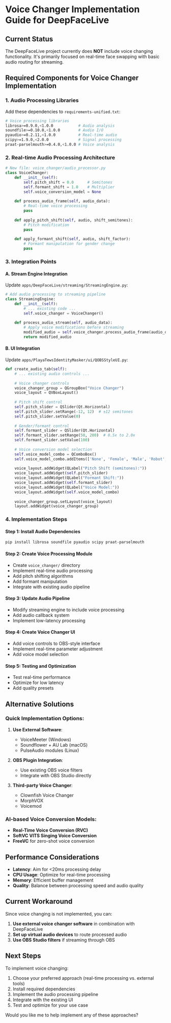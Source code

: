 # Voice Changer Implementation Guide for DeepFaceLive

## Current Status
The DeepFaceLive project currently does **NOT** include voice changing functionality. It's primarily focused on real-time face swapping with basic audio routing for streaming.

## Required Components for Voice Changer Implementation

### 1. Audio Processing Libraries
Add these dependencies to `requirements-unified.txt`:
```bash
# Voice processing libraries
librosa>=0.9.0,<1.0.0           # Audio analysis
soundfile>=0.10.0,<1.0.0        # Audio I/O
pyaudio>=0.2.11,<1.0.0          # Real-time audio
scipy>=1.9.0,<2.0.0             # Signal processing
praat-parselmouth>=0.4.0,<1.0.0 # Voice analysis
```

### 2. Real-time Audio Processing Architecture
```python
# New file: voice_changer/audio_processor.py
class VoiceChanger:
    def __init__(self):
        self.pitch_shift = 0.0      # Semitones
        self.formant_shift = 1.0    # Multiplier
        self.voice_conversion_model = None
        
    def process_audio_frame(self, audio_data):
        # Real-time voice processing
        pass
        
    def apply_pitch_shift(self, audio, shift_semitones):
        # Pitch modification
        pass
        
    def apply_formant_shift(self, audio, shift_factor):
        # Formant manipulation for gender change
        pass
```

### 3. Integration Points

#### A. Stream Engine Integration
Update `apps/DeepFaceLive/streaming/StreamingEngine.py`:
```python
# Add audio processing to streaming pipeline
class StreamingEngine:
    def __init__(self):
        # ... existing code ...
        self.voice_changer = VoiceChanger()
        
    def process_audio_stream(self, audio_data):
        # Apply voice modifications before streaming
        modified_audio = self.voice_changer.process_audio_frame(audio_data)
        return modified_audio
```

#### B. UI Integration
Update `apps/PlayaTewsIdentityMasker/ui/QOBSStyleUI.py`:
```python
def create_audio_tab(self):
    # ... existing audio controls ...
    
    # Voice changer controls
    voice_changer_group = QGroupBox("Voice Changer")
    voice_layout = QVBoxLayout()
    
    # Pitch shift control
    self.pitch_slider = QSlider(Qt.Horizontal)
    self.pitch_slider.setRange(-12, 12)  # ±12 semitones
    self.pitch_slider.setValue(0)
    
    # Gender/formant control
    self.formant_slider = QSlider(Qt.Horizontal)
    self.formant_slider.setRange(50, 200)  # 0.5x to 2.0x
    self.formant_slider.setValue(100)
    
    # Voice conversion model selection
    self.voice_model_combo = QComboBox()
    self.voice_model_combo.addItems(['None', 'Female', 'Male', 'Robot', 'Custom'])
    
    voice_layout.addWidget(QLabel("Pitch Shift (semitones):"))
    voice_layout.addWidget(self.pitch_slider)
    voice_layout.addWidget(QLabel("Formant Shift:"))
    voice_layout.addWidget(self.formant_slider)
    voice_layout.addWidget(QLabel("Voice Model:"))
    voice_layout.addWidget(self.voice_model_combo)
    
    voice_changer_group.setLayout(voice_layout)
    layout.addWidget(voice_changer_group)
```

### 4. Implementation Steps

#### Step 1: Install Audio Dependencies
```bash
pip install librosa soundfile pyaudio scipy praat-parselmouth
```

#### Step 2: Create Voice Processing Module
- Create `voice_changer/` directory
- Implement real-time audio processing
- Add pitch shifting algorithms
- Add formant manipulation
- Integrate with existing audio pipeline

#### Step 3: Update Audio Pipeline
- Modify streaming engine to include voice processing
- Add audio callback system
- Implement low-latency processing

#### Step 4: Create Voice Changer UI
- Add voice controls to OBS-style interface
- Implement real-time parameter adjustment
- Add voice model selection

#### Step 5: Testing and Optimization
- Test real-time performance
- Optimize for low latency
- Add quality presets

## Alternative Solutions

### Quick Implementation Options:

1. **Use External Software**: 
   - VoiceMeeter (Windows)
   - Soundflower + AU Lab (macOS)
   - PulseAudio modules (Linux)

2. **OBS Plugin Integration**:
   - Use existing OBS voice filters
   - Integrate with OBS Studio directly

3. **Third-party Voice Changer**:
   - Clownfish Voice Changer
   - MorphVOX
   - Voicemod

### AI-based Voice Conversion Models:
- **Real-Time Voice Conversion (RVC)**
- **SoftVC VITS Singing Voice Conversion**
- **FreeVC** for zero-shot voice conversion

## Performance Considerations

- **Latency**: Aim for <20ms processing delay
- **CPU Usage**: Optimize for real-time processing
- **Memory**: Efficient buffer management
- **Quality**: Balance between processing speed and audio quality

## Current Workaround

Since voice changing is not implemented, you can:

1. **Use external voice changer software** in combination with DeepFaceLive
2. **Set up virtual audio devices** to route processed audio
3. **Use OBS Studio filters** if streaming through OBS

## Next Steps

To implement voice changing:
1. Choose your preferred approach (real-time processing vs. external tools)
2. Install required dependencies
3. Implement the audio processing pipeline
4. Integrate with the existing UI
5. Test and optimize for your use case

Would you like me to help implement any of these approaches?